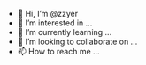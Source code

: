- 👋 Hi, I’m @zzyer
- 👀 I’m interested in ...
- 🌱 I’m currently learning ...
- 💞️ I’m looking to collaborate on ...
- 📫 How to reach me ...

<!---
zzyer/zzyer is a ✨ special ✨ repository because its `README.md` (this file) appears on your GitHub profile.
You can click the Preview link to take a look at your changes.
--->
